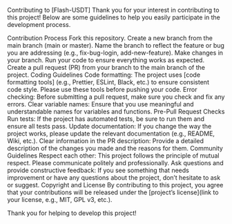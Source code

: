 Contributing to [Flash-USDT]
Thank you for your interest in contributing to this project! Below are some guidelines to help you easily participate in the development process.

Contribution Process
Fork this repository.
Create a new branch from the main branch (main or master).
Name the branch to reflect the feature or bug you are addressing (e.g., fix-bug-login, add-new-feature).
Make changes in your branch.
Run your code to ensure everything works as expected.
Create a pull request (PR) from your branch to the main branch of the project.
Coding Guidelines
Code formatting: The project uses [code formatting tools] (e.g., Prettier, ESLint, Black, etc.) to ensure consistent code style. Please use these tools before pushing your code.
Error checking: Before submitting a pull request, make sure you check and fix any errors.
Clear variable names: Ensure that you use meaningful and understandable names for variables and functions.
Pre-Pull Request Checks
Run tests: If the project has automated tests, be sure to run them and ensure all tests pass.
Update documentation: If you change the way the project works, please update the relevant documentation (e.g., README, Wiki, etc.).
Clear information in the PR description: Provide a detailed description of the changes you made and the reasons for them.
Community Guidelines
Respect each other: This project follows the principle of mutual respect. Please communicate politely and professionally.
Ask questions and provide constructive feedback: If you see something that needs improvement or have any questions about the project, don’t hesitate to ask or suggest.
Copyright and License
By contributing to this project, you agree that your contributions will be released under the [project’s license](link to your license, e.g., MIT, GPL v3, etc.).

Thank you for helping to develop this project!
